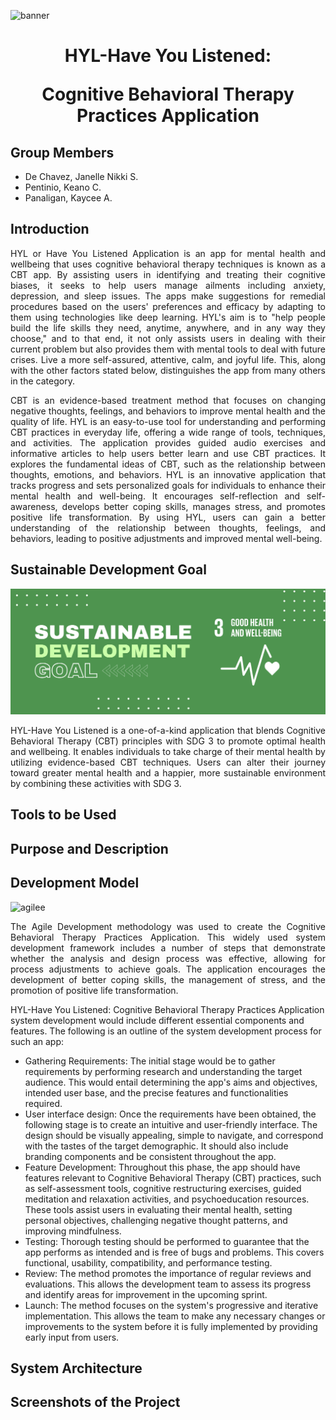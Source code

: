 
![banner](https://github.com/jndechavez/HYL-Have-You-Listened-1/assets/113529450/c539d397-894e-4154-8dfa-1a00e73e6e47)

# <p align="center"> HYL-Have You Listened:</p> <p align="center"> Cognitive Behavioral Therapy Practices Application </p>

<h2> Group Members </h2>

* De Chavez, Janelle Nikki S.
* Pentinio, Keano C. 
* Panaligan, Kaycee A. 

<h2> Introduction </h2>

<p align="justify"> HYL or Have You Listened Application is an app for mental health and wellbeing that uses cognitive behavioral therapy techniques is known as a CBT app. By assisting users in identifying and treating their cognitive biases, it seeks to help users manage ailments including anxiety, depression, and sleep issues. The apps make suggestions for remedial procedures based on the users' preferences and efficacy by adapting to them using technologies like deep learning. HYL's aim is to "help people build the life skills they need, anytime, anywhere, and in any way they choose," and to that end, it not only assists users in dealing with their current problem but also provides them with mental tools to deal with future crises. Live a more self-assured, attentive, calm, and joyful life. This, along with the other factors stated below, distinguishes the app from many others in the category.</p>

<p align="justify"> CBT is an evidence-based treatment method that focuses on changing negative thoughts, feelings, and behaviors to improve mental health and the quality of life. HYL is an easy-to-use tool for understanding and performing CBT practices in everyday life, offering a wide range of tools, techniques, and activities. The application provides guided audio exercises and informative articles to help users better learn and use CBT practices. It explores the fundamental ideas of CBT, such as the relationship between thoughts, emotions, and behaviors. HYL is an innovative application that tracks progress and sets personalized goals for individuals to enhance their mental health and well-being. It encourages self-reflection and self-awareness, develops better coping skills, manages stress, and promotes positive life transformation. By using HYL, users can gain a better understanding of the relationship between thoughts, feelings, and behaviors, leading to positive adjustments and improved mental well-being. </p>

<h2> Sustainable Development Goal </h2>
<img src="ASSETS/sdg3.png">

<p align="justify"> HYL-Have You Listened is a one-of-a-kind application that blends Cognitive Behavioral Therapy (CBT) principles with SDG 3 to promote optimal health and wellbeing. It enables individuals to take charge of their mental health by utilizing evidence-based CBT techniques. Users can alter their journey toward greater mental health and a happier, more sustainable environment by combining these activities with SDG 3.  </p>

<h2> Tools to be Used </h2>

<h2> Purpose and Description </h2>

<h2> Development Model </h2>

![agilee](https://github.com/jndechavez/HYL-Have-You-Listened-1/assets/113529450/980232f5-bddb-4388-992c-788b92327034)

<p align="justify"> The Agile Development methodology was used to create the  Cognitive Behavioral Therapy Practices Application. This widely used system development framework includes a number of steps that demonstrate whether the analysis and design process was effective, allowing for process adjustments to achieve goals. The application encourages the development of better coping skills, the management of stress, and the promotion of positive life transformation.

HYL-Have You Listened: Cognitive Behavioral Therapy Practices Application system development would include different essential components and features. The following is an outline of the system development process for such an app: </p>
  * Gathering Requirements: The initial stage would be to gather requirements by performing research and understanding the target audience. This would entail determining the app's aims and objectives, intended user base, and the precise features and functionalities required.
  * User interface design: Once the requirements have been obtained, the following stage is to create an intuitive and user-friendly interface. The design should be visually appealing, simple to navigate, and correspond with the tastes of the target demographic. It should also include branding components and be consistent throughout the app.
  *  Feature Development: Throughout this phase, the app should have features relevant to Cognitive Behavioral Therapy (CBT) practices, such as self-assessment tools, cognitive restructuring exercises, guided meditation and relaxation activities, and psychoeducation resources. These tools assist users in evaluating their mental health, setting personal objectives, challenging negative thought patterns, and improving mindfulness. 
  * Testing: Thorough testing should be performed to guarantee that the app performs as intended and is free of bugs and problems. This covers functional, usability, compatibility, and performance testing. 
  * Review: The method promotes the importance of regular reviews and evaluations. This allows the development team to assess its progress and identify areas for improvement in the upcoming sprint. 
  * Launch: The method focuses on the system's progressive and iterative implementation. This allows the team to make any necessary changes or improvements to the system before it is fully implemented by providing early input from users. 

<h2> System Architecture </h2>

<h2> Screenshots of the Project </h2>






